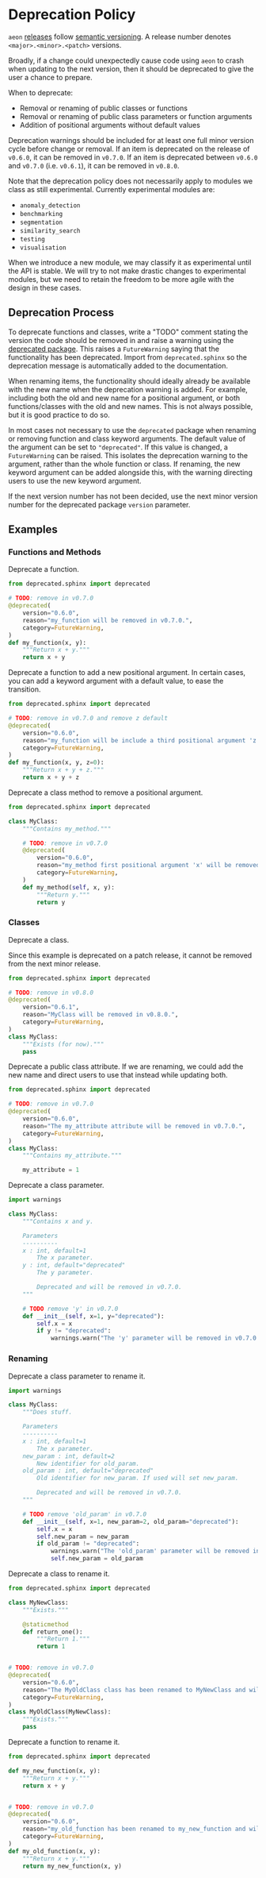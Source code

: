 # Deprecation Policy

`aeon` [releases](https://github.com/aeon-toolkit/aeon/releases) follow [semantic versioning](https://semver.org). A release number
denotes `<major>.<minor>.<patch>` versions.

Broadly, if a change could unexpectedly cause code using `aeon` to crash when updating
to the next version, then it should be deprecated to give the user a chance to prepare.

When to deprecate:
- Removal or renaming of public classes or functions
- Removal or renaming of public class parameters or function arguments
- Addition of positional arguments without default values

Deprecation warnings should be included for at least one full minor version cycle before
change or removal. If an item is deprecated on the release of `v0.6.0`, it can be
removed  in `v0.7.0`. If an item is deprecated between `v0.6.0` and `v0.7.0`
(i.e. `v0.6.1`), it can be removed in `v0.8.0`.

Note that the deprecation policy does not necessarily apply to modules we class as still
experimental. Currently experimental modules are:

- `anomaly_detection`
- `benchmarking`
- `segmentation`
- `similarity_search`
- `testing`
- `visualisation`

When we introduce a new module, we may classify it as experimental until the API is
stable. We will try to not make drastic changes to experimental modules, but we need
to retain the freedom to be more agile with the design in these cases.

## Deprecation Process

To deprecate functions and classes, write a "TODO" comment stating the version the code
should be removed in and raise a warning using the [deprecated package](https://deprecated.readthedocs.io/en/latest/index.html). This
raises a `FutureWarning` saying that the functionality has been deprecated. Import
from `deprecated.sphinx` so the  deprecation message is automatically added to the
documentation.

When renaming items, the functionality should ideally already be available with the new
name when the deprecation warning is added. For example, including both the old and new
name for a positional argument, or both functions/classes with the old and new names.
This is not always possible, but it is good practice to do so.

In most cases not necessary to use the `deprecated` package when renaming or removing
function and class keyword arguments. The default value of the argument can be set to
`"deprecated"`. If this value is changed, a `FutureWarning` can be raised. This
isolates the deprecation warning to the argument, rather than the whole function or
class. If renaming, the new keyword argument can be added alongside this, with the
warning directing users to use the new keyword argument.

If the next version number has not been decided, use the next minor version number
for the deprecated package `version` parameter.

## Examples

### Functions and Methods

Deprecate a function.

```python
from deprecated.sphinx import deprecated

# TODO: remove in v0.7.0
@deprecated(
    version="0.6.0",
    reason="my_function will be removed in v0.7.0.",
    category=FutureWarning,
)
def my_function(x, y):
    """Return x + y."""
    return x + y
```

Deprecate a function to add a new positional argument. In certain cases, you can add a
keyword argument with a default value, to ease the transition.

```python
from deprecated.sphinx import deprecated

# TODO: remove in v0.7.0 and remove z default
@deprecated(
    version="0.6.0",
    reason="my_function will be include a third positional argument 'z' in v0.7.0, used for reasons.",
    category=FutureWarning,
)
def my_function(x, y, z=0):
    """Return x + y + z."""
    return x + y + z
```

Deprecate a class method to remove a positional argument.

```python
from deprecated.sphinx import deprecated

class MyClass:
    """Contains my_method."""

    # TODO: remove in v0.7.0
    @deprecated(
        version="0.6.0",
        reason="my_method first positional argument 'x' will be removed in v0.7.0.",
        category=FutureWarning,
    )
    def my_method(self, x, y):
        """Return y."""
        return y
```

### Classes

Deprecate a class.

Since this example is deprecated on a patch release, it cannot be removed from the next
minor release.

```python
from deprecated.sphinx import deprecated

# TODO: remove in v0.8.0
@deprecated(
    version="0.6.1",
    reason="MyClass will be removed in v0.8.0.",
    category=FutureWarning,
)
class MyClass:
    """Exists (for now)."""
    pass
```

Deprecate a public class attribute. If we are renaming, we could add the new name and
direct users to use that instead while updating both.

```python
from deprecated.sphinx import deprecated

# TODO: remove in v0.7.0
@deprecated(
    version="0.6.0",
    reason="The my_attribute attribute will be removed in v0.7.0.",
    category=FutureWarning,
)
class MyClass:
    """Contains my_attribute."""

    my_attribute = 1
```

Deprecate a class parameter.

```python
import warnings

class MyClass:
    """Contains x and y.

    Parameters
    ----------
    x : int, default=1
        The x parameter.
    y : int, default="deprecated"
        The y parameter.

        Deprecated and will be removed in v0.7.0.
    """

    # TODO remove 'y' in v0.7.0
    def __init__(self, x=1, y="deprecated"):
        self.x = x
        if y != "deprecated":
            warnings.warn("The 'y' parameter will be removed in v0.7.0.", FutureWarning)
```

### Renaming

Deprecate a class parameter to rename it.

```python
import warnings

class MyClass:
    """Does stuff.

    Parameters
    ----------
    x : int, default=1
        The x parameter.
    new_param : int, default=2
        New identifier for old_param.
    old_param : int, default="deprecated"
        Old identifier for new_param. If used will set new_param.

        Deprecated and will be removed in v0.7.0.
    """

    # TODO remove 'old_param' in v0.7.0
    def __init__(self, x=1, new_param=2, old_param="deprecated"):
        self.x = x
        self.new_param = new_param
        if old_param != "deprecated":
            warnings.warn("The 'old_param' parameter will be removed in v0.7.0. Use 'new_param' instead.", FutureWarning)
            self.new_param = old_param
```

Deprecate a class to rename it.

```python
from deprecated.sphinx import deprecated

class MyNewClass:
    """Exists."""

    @staticmethod
    def return_one():
        """Return 1."""
        return 1


# TODO: remove in v0.7.0
@deprecated(
    version="0.6.0",
    reason="The MyOldClass class has been renamed to MyNewClass and will be removed in v0.7.0.",
    category=FutureWarning,
)
class MyOldClass(MyNewClass):
    """Exists."""
    pass
```

Deprecate a function to rename it.

```python
from deprecated.sphinx import deprecated

def my_new_function(x, y):
    """Return x + y."""
    return x + y


# TODO: remove in v0.7.0
@deprecated(
    version="0.6.0",
    reason="my_old_function has been renamed to my_new_function and will be removed in v0.7.0.",
    category=FutureWarning,
)
def my_old_function(x, y):
    """Return x + y."""
    return my_new_function(x, y)
```
